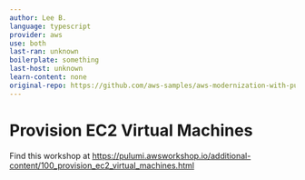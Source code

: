 ```yaml
---
author: Lee B.
language: typescript
provider: aws
use: both
last-ran: unknown
boilerplate: something
last-host: unknown
learn-content: none
original-repo: https://github.com/aws-samples/aws-modernization-with-pulumi/tree/master/content
---
```


# Provision EC2 Virtual Machines

Find this workshop at https://pulumi.awsworkshop.io/additional-content/100_provision_ec2_virtual_machines.html